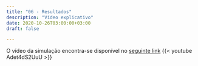 ```yaml
---
title: "06 - Resultados"
description: "Vídeo explicativo"
date: 2020-10-26T03:00:00+03:00
draft: false

---
```


O vídeo da simulação encontra-se disponível no [seguinte link](https://www.youtube.com/watch?v=A4sZ52Ch6P4&ab_channel=GABRIELADOPFERRICARDI)
{{< youtube Adet4dS2UuU >}}
